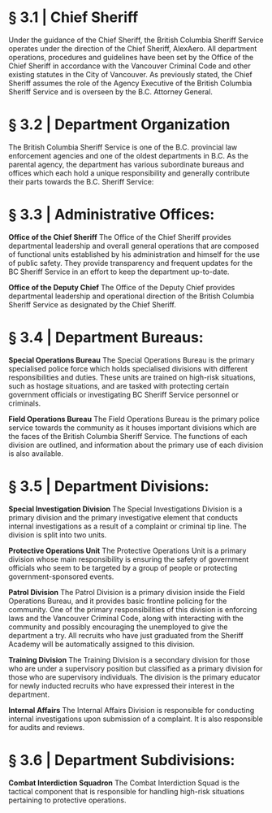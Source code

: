 # § 3.1 | Chief Sheriff
Under the guidance of the Chief Sheriff, the British Columbia Sheriff Service operates
under the direction of the Chief Sheriff, AlexAero. All department operations, procedures
and guidelines have been set by the Office of the Chief Sheriff in accordance with the
Vancouver Criminal Code and other existing statutes in the City of Vancouver. As previously
stated, the Chief Sheriff assumes the role of the Agency Executive of the British Columbia
Sheriff Service and is overseen by the B.C. Attorney General.

# § 3.2 | Department Organization
The British Columbia Sheriff Service is one of the B.C. provincial law enforcement agencies
and one of the oldest departments in B.C. As the parental agency, the department has
various subordinate bureaus and offices which each hold a unique responsibility and
generally contribute their parts towards the B.C. Sheriff Service:

# § 3.3 | Administrative Offices:
**Office of the Chief Sheriff**
The Office of the Chief Sheriff provides departmental leadership and
overall general operations that are composed of functional units
established by his administration and himself for the use of public
safety. They provide transparency and frequent updates for the BC
Sheriff Service in an effort to keep the department up-to-date.

**Office of the Deputy Chief**
The Office of the Deputy Chief provides departmental leadership and
operational direction of the British Columbia Sheriff Service as
designated by the Chief Sheriff.

# § 3.4 | Department Bureaus:
**Special Operations Bureau**
The Special Operations Bureau is the primary specialised police force
which holds specialised divisions with different responsibilities and
duties. These units are trained on high-risk situations, such as hostage
situations, and are tasked with protecting certain government officials
or investigating BC Sheriff Service personnel or criminals.

**Field Operations Bureau**
The Field Operations Bureau is the primary police service towards the
community as it houses important divisions which are the faces of the
British Columbia Sheriff Service. The functions of each division are
outlined, and information about the primary use of each division is also
available.

# § 3.5 | Department Divisions:
**Special Investigation Division**
The Special Investigations Division is a primary division and the
primary investigative element that conducts internal investigations as
a result of a complaint or criminal tip line. The division is split into two
units.

**Protective Operations Unit**
The Protective Operations Unit is a primary division whose main
responsibility is ensuring the safety of government officials who seem
to be targeted by a group of people or protecting
government-sponsored events.

**Patrol Division**
The Patrol Division is a primary division inside the Field Operations
Bureau, and it provides basic frontline policing for the community.
One of the primary responsibilities of this division is enforcing laws
and the Vancouver Criminal Code, along with interacting with the
community and possibly encouraging the unemployed to give the
department a try. All recruits who have just graduated from the Sheriff
Academy will be automatically assigned to this division.

**Training Division**
The Training Division is a secondary division for those who are under a
supervisory position but classified as a primary division for those who
are supervisory individuals. The division is the primary educator for
newly inducted recruits who have expressed their interest in the
department.

**Internal Affairs**
The Internal Affairs Division is responsible for conducting internal
investigations upon submission of a complaint. It is also responsible for audits and reviews.

# § 3.6 | Department Subdivisions:

**Combat Interdiction Squadron**
The Combat Interdiction Squad is the tactical component that is
responsible for handling high-risk situations pertaining to protective
operations.
